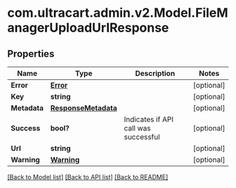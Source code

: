 # com.ultracart.admin.v2.Model.FileManagerUploadUrlResponse
## Properties

Name | Type | Description | Notes
------------ | ------------- | ------------- | -------------
**Error** | [**Error**](Error.md) |  | [optional] 
**Key** | **string** |  | [optional] 
**Metadata** | [**ResponseMetadata**](ResponseMetadata.md) |  | [optional] 
**Success** | **bool?** | Indicates if API call was successful | [optional] 
**Url** | **string** |  | [optional] 
**Warning** | [**Warning**](Warning.md) |  | [optional] 


[[Back to Model list]](../README.md#documentation-for-models) [[Back to API list]](../README.md#documentation-for-api-endpoints) [[Back to README]](../README.md)

